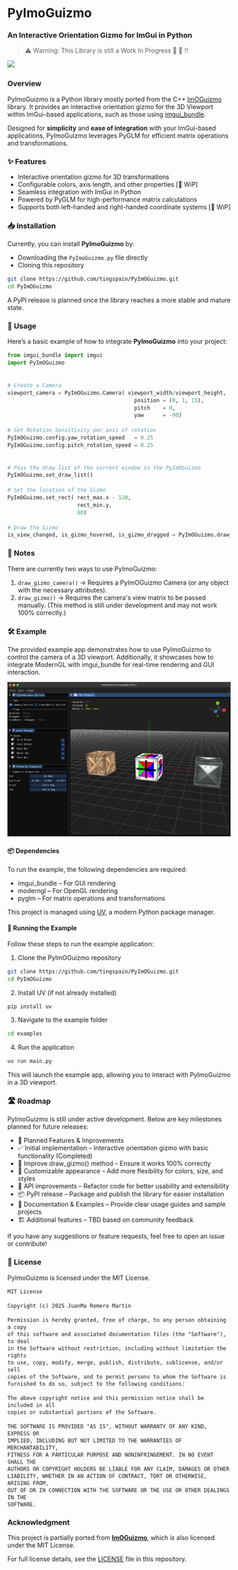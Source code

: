 # PyImoGuizmo

### An Interactive Orientation Gizmo for ImGui in Python

> ⚠️ Warning: This Library is still a Work In Progress 🚧 👷 ‼️

![](/media/PyImOGuizmo_Demo.gif)

### Overview

PyImoGuizmo is a Python library mostly ported from the C++ [ImOGuizmo](https://github.com/fknfilewalker/imoguizmo) library. It provides an interactive orientation gizmo for the 3D Viewport  within ImGui-based applications, such as those using [imgui_bundle](https://github.com/pthom/imgui_bundle).


Designed for **simplicity** and **ease of integration** with your ImGui-based applications, PyImoGuizmo leverages PyGLM for efficient matrix operations and transformations.


### ✨ Features

- Interactive orientation gizmo for 3D transformations
- Configurable colors, axis length, and other properties [🚧 WiP]
- Seamless integration with ImGui in Python
- Powered by PyGLM for high-performance matrix calculations
- Supports both left-handed and right-handed coordinate systems [🚧 WiP]

### 📥 Installation

Currently, you can install **PyImoGuizmo** by:

* Downloading the `PyImoGuizmo.py` file directly
* Cloning this repository
```sh
git clone https://github.com/tingspain/PyImOGuizmo.git
cd PyImOGuizmo
```

A PyPI release is planned once the library reaches a more stable and mature state.


### 🚀 Usage

Here’s a basic example of how to integrate **PyImoGuizmo** into your project:

```Python
from imgui_bundle import imgui
import PyImOGuizmo 


# Create a Camera
viewport_camera = PyImOGuizmo.Camera( viewport_width/viewport_height, 
                                        position = (0, 1, 15), 
                                        pitch    = 0, 
                                        yaw      = -90) 

# Set Rotation Sensitivity per axis of rotation
PyImOGuizmo.config.yaw_rotation_speed   = 0.25 
PyImOGuizmo.config.pitch_rotation_speed = 0.25 


# Pass the draw list of the current window to the PyImOGuizmo
PyImOGuizmo.set_draw_list()

# Set the location of the Gizmo
PyImOGuizmo.set_rect( rect_max.x - 120, 
                      rect_min.y, 
                      80)

# Draw the Gizmo
is_view_changed, is_gizmo_hovered, is_gizmo_dragged = PyImOGuizmo.draw_gizmo_camera(viewport_camera)


```

### 📌 Notes

There are currently two ways to use PyImoGuizmo:

1. `draw_gizmo_camera()` → Requires a PyImOGuizmo Camera (or any object with the necessary attributes).
2. `draw_gizmo()` → Requires the camera's view matrix to be passed manually. (This method is still under development and may not work 100% correctly.)


### 🛠 Example

The provided example app demonstrates how to use PyImoGuizmo to control the camera of a 3D viewport. Additionally, it showcases how to integrate ModernGL with imgui_bundle for real-time rendering and GUI interaction.

![Example App](media/PyImOGuizmo_Example_App.png)

#### 📦 Dependencies

To run the example, the following dependencies are required:

- imgui_bundle – For GUI rendering
- moderngl – For OpenGL rendering
- pyglm – For matrix operations and transformations

This project is managed using [UV](https://github.com/astral-sh/uv), a modern Python package manager.

#### 🚀 Running the Example

Follow these steps to run the example application:

1. Clone the PyImOGuizmo repository
```sh
git clone https://github.com/tingspain/PyImOGuizmo.git
cd PyImOGuizmo
```

2. Install UV (if not already installed)
```sh 
pip install uv
```

3. Navigate to the example folder
```sh
cd examples
```

4. Run the application
```sh 
uv run main.py
```

This will launch the example app, allowing you to interact with PyImoGuizmo in a 3D viewport.

### 🛣️ Roadmap

PyImoGuizmo is still under active development. Below are key milestones planned for future releases:

- 🚀 Planned Features & Improvements
- ✅ Initial implementation – Interactive orientation gizmo with basic functionality (Completed)
- 🔄 Improve draw_gizmo() method – Ensure it works 100% correctly
- 🎨 Customizable appearance – Add more flexibility for colors, size, and styles
- 🔧 API improvements – Refactor code for better usability and extensibility
- 📦 PyPI release – Package and publish the library for easier installation
- 📖 Documentation & Examples – Provide clear usage guides and sample projects
- 🏗️ Additional features – TBD based on community feedback

If you have any suggestions or feature requests, feel free to open an issue or contribute!

### 📜 License

PyImoGuizmo is licensed under the MIT License.

``` license 
MIT License  

Copyright (c) 2025 JuanMa Romero Martin  

Permission is hereby granted, free of charge, to any person obtaining a copy  
of this software and associated documentation files (the "Software"), to deal  
in the Software without restriction, including without limitation the rights  
to use, copy, modify, merge, publish, distribute, sublicense, and/or sell  
copies of the Software, and to permit persons to whom the Software is  
furnished to do so, subject to the following conditions:  

The above copyright notice and this permission notice shall be included in all
copies or substantial portions of the Software.

THE SOFTWARE IS PROVIDED "AS IS", WITHOUT WARRANTY OF ANY KIND, EXPRESS OR
IMPLIED, INCLUDING BUT NOT LIMITED TO THE WARRANTIES OF MERCHANTABILITY,
FITNESS FOR A PARTICULAR PURPOSE AND NONINFRINGEMENT. IN NO EVENT SHALL THE
AUTHORS OR COPYRIGHT HOLDERS BE LIABLE FOR ANY CLAIM, DAMAGES OR OTHER
LIABILITY, WHETHER IN AN ACTION OF CONTRACT, TORT OR OTHERWISE, ARISING FROM,
OUT OF OR IN CONNECTION WITH THE SOFTWARE OR THE USE OR OTHER DEALINGS IN THE
SOFTWARE.
```

### Acknowledgment

This project is partially ported from [**ImOGuizmo**](https://github.com/fknfilewalker/imoguizmo/tree/main), which is also licensed under the MIT License.

For full license details, see the [LICENSE](https://github.com/fknfilewalker/imoguizmo/blob/main/LICENSE) file in this repository.
